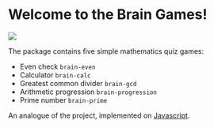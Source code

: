 # Welcome to the Brain Games!
<a href="https://codeclimate.com/github/Nevelskoy/python-project-49/maintainability"><img src="https://api.codeclimate.com/v1/badges/bd4eb225acba1412738b/maintainability" /></a>

The package contains five simple mathematics quiz games:

- Even check `brain-even`
- Calculator `brain-calc`
- Greatest common divider `brain-gcd`
- Arithmetic progression `brain-progression`
- Prime number `brain-prime`

An analogue of the project, implemented on [Javascript](https://github.com/Nevelskoy/brain-games-js).
